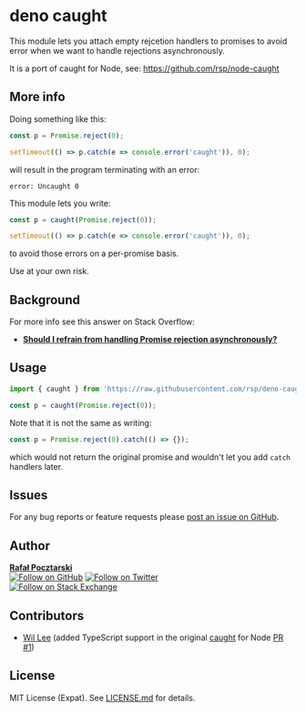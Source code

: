 deno caught
===========

This module lets you attach empty rejcetion handlers to promises
to avoid error when we want to handle rejections asynchronously.

It is a port of caught for Node, see: https://github.com/rsp/node-caught

More info
-
Doing something like this:

```js
const p = Promise.reject(0);

setTimeout(() => p.catch(e => console.error('caught')), 0);
```

will result in the program terminating with an error:

```
error: Uncaught 0
```

This module lets you write:

```js
const p = caught(Promise.reject(0));

setTimeout(() => p.catch(e => console.error('caught')), 0);
```

to avoid those errors on a per-promise basis.

Use at your own risk.

Background
-
For more info see this answer on Stack Overflow:

* [**Should I refrain from handling Promise rejection asynchronously?**](https://stackoverflow.com/questions/40920179/should-i-refrain-from-handling-promise-rejection-asynchronously/40921505#40921505)


Usage
-----
```ts
import { caught } from 'https://raw.githubusercontent.com/rsp/deno-caught/master/mod.ts';

const p = caught(Promise.reject(0));
```

Note that it is not the same as writing:

```js
const p = Promise.reject(0).catch(() => {});
```

which would not return the original promise and wouldn't let you add `catch` handlers later.

Issues
------
For any bug reports or feature requests please
[post an issue on GitHub][issues-url].

Author
------
[**Rafał Pocztarski**](https://pocztarski.com/)
<br/>
[![Follow on GitHub][github-follow-img]][github-follow-url]
[![Follow on Twitter][twitter-follow-img]][twitter-follow-url]
<br/>
[![Follow on Stack Exchange][stackexchange-img]][stackoverflow-url]

Contributors
------------
* [Wil Lee](https://github.com/kourge) (added TypeScript support in the original [caught](https://github.com/rsp/node-caught) for Node [PR #1](https://github.com/rsp/deno-caught/pull/1))

License
-------
MIT License (Expat). See [LICENSE.md](LICENSE.md) for details.

[github-url]: https://github.com/rsp/deno-caught
[readme-url]: https://github.com/rsp/deno-caught#readme
[issues-url]: https://github.com/rsp/deno-caught/issues
[license-url]: https://github.com/rsp/deno-caught/blob/master/LICENSE.md
[travis-url]: https://travis-ci.org/rsp/deno-caught
[travis-img]: https://travis-ci.org/rsp/deno-caught.svg?branch=master
[snyk-url]: https://snyk.io/test/github/rsp/deno-caught
[snyk-img]: https://snyk.io/test/github/rsp/deno-caught/badge.svg
[david-url]: https://david-dm.org/rsp/deno-caught
[david-img]: https://david-dm.org/rsp/deno-caught/status.svg
[install-img]: https://nodei.co/npm/caught.png?compact=true
[downloads-img]: https://img.shields.io/npm/dt/caught.svg
[license-img]: https://img.shields.io/npm/l/caught.svg
[stats-url]: http://npm-stat.com/charts.html?package=caught
[github-follow-url]: https://github.com/rsp
[github-follow-img]: https://img.shields.io/github/followers/rsp.svg?style=social&logo=github&label=Follow
[twitter-follow-url]: https://twitter.com/intent/follow?screen_name=pocztarski
[twitter-follow-img]: https://img.shields.io/twitter/follow/pocztarski.svg?style=social&logo=twitter&label=Follow
[stackoverflow-url]: https://stackoverflow.com/users/613198/rsp
[stackexchange-url]: https://stackexchange.com/users/303952/rsp
[stackexchange-img]: https://stackexchange.com/users/flair/303952.png

